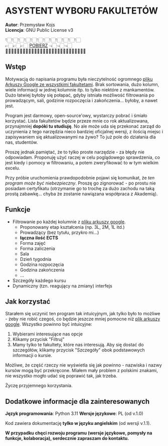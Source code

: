 # ASYSTENT WYBORU FAKULTETÓW
**Autor**: Przemysław Kojs\
**Licencja**: GNU Public License v3

👇🏻👇🏻👇🏻👇🏻👇🏻👇🏻👇🏻👇🏻👇🏻👇🏻👇🏻👇🏻\
👉🏻👉🏻👉🏻 [POBIERZ](https://raw.githubusercontent.com/przemekkojs/Fakultety/main/src/dist/Fakultety.exe) 👈🏻👈🏻👈🏻\
☝🏻☝🏻☝🏻☝🏻☝🏻☝🏻☝🏻☝🏻☝🏻☝🏻☝🏻☝🏻☝🏻☝🏻

## Wstęp
Motywacją do napisania programu była nieczytelność ogromnego [pliku Arkuszy Google ze wszystkimi fakultetami](https://docs.google.com/spreadsheets/d/1WNC7SpdYdrO9oj3SaTiqJYlVr9a5uHMvBgeVfWYMPaY). Brak sortowania, dużo kolumn, wiele informacji w jednej kolumnie itp. to tylko niektóre z mankamentów. Dużo łatwiej byłoby się połapać, gdyby istniała możliwość filtrowania po prowadzącym, sali, godzinie rozpoczęcia i zakończenia... byłoby, a nawet jest.

Program jest darmowy, open-source'owy, wystarczy pobrać i śmiało korzystać. Lista fakultetów będzie przeze mnie co rok aktualizowana, przynajmniej **dopóki tu studiuję**. No ale może uda się przekonać zarząd do uczynienia z tego narzędzia nieco bardziej oficjalnej wersji, z ilością miejsc i zapisywaniem się aktualizowanymi na żywo? To już pole do działania dla nas, studentów.

Proszę jednak pamiętać, że to tylko proste narzędzie - za błędy nie odpowiadam. Proponuję użyć raczej w celu poglądowego sprawdzenia, co jest kiedy i pomocy w filtrowaniu, a potem zweryfikować to w tym wielkim excelu.

Przy próbie uruchomienia prawdopodobnie pojawi się komunikat, że *ten program może być niebezpieczny*. Proszę go zignorować - po prostu nie posiadam certyfikatu (otrzymanie go to trochę za dużo zachodu na taką prostą zabawkę... chyba że zostanie nawiązana współpraca z Akademią).

## Funkcje
- Filtrowanie po każdej kolumnie z [pliku arkuszy google](https://docs.google.com/spreadsheets/d/1WNC7SpdYdrO9oj3SaTiqJYlVr9a5uHMvBgeVfWYMPaY).
    - Proponowany etap kształcenia (np. 3L, 2M, 1L itd.)
    - Prowadzący (bez tytułu, przykro mi...)
    - **łączna ilość ECTS**
    - Forma zajęć
    - Forma zaliczenia
    - Sala
    - Dzień tygodnia
    - Godzina rozpoczęcia
    - Godzina zakończenia
    - ...
- Szczegóły każdego kursu
- Dynamiczny (tzn. reagujący na zmiany) interfejs

## Jak korzystać
Starałem się uczynić ten program tak intuicyjnym, jak tylko było to możliwe - żeby nie robić czegoś, co będzie jeszcze mniej pomocne niż [plik arkuszy google](https://docs.google.com/spreadsheets/d/1WNC7SpdYdrO9oj3SaTiqJYlVr9a5uHMvBgeVfWYMPaY). Wszystko powinno być intuicyjne:
1. Wybierami interesujące nas opcje
2. Klikamy przycisk "Filtruj"
3. Mamy tylko te fakultety, które nas interesują. Aby się dostać do szczegółów, klikamy przycisk "Szczegóły" obok podstawowych informacji o kursie.

Możliwe, że część rzeczy nie wyświetla się jak powinno - nazwiska i nazwy kursów mogą być przekręcone. Miałem mały problem z polskimi znakami, nie wszystko mogło udać się poprawić tak, jak trzeba.

Życzę przyjemnego korzystania.

## Dodatkowe informacje dla zainteresowanych
**Język programowania**: Python 3.11
**Wersje językowe**: PL (od v.1.0)

Kod zawiera dokumentację **tylko w języku angielskim** (od wersji v.1.1).

**W przypadku chęci rozwoju programu (wersje językowe, pomysły na funkcje, kolaboracja), serdecznie zapraszam do kontaktu.**
